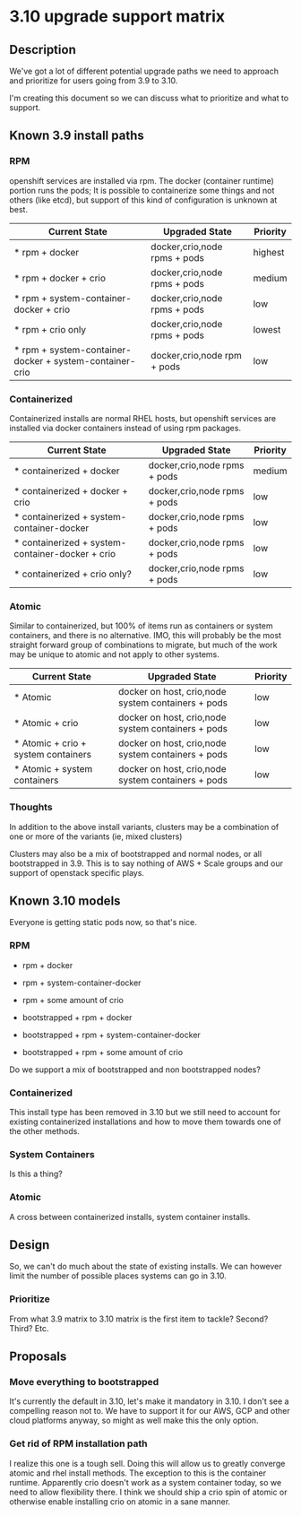 # 3.10 upgrade support matrix

## Description
We've got a lot of different potential upgrade paths we need to approach
and prioritize for users going from 3.9 to 3.10.

I'm creating this document so we can discuss what to prioritize and what
to support.

## Known 3.9 install paths

### RPM
openshift services are installed via rpm.  The docker (container runtime)
portion runs the pods; It is possible to containerize some things and not
others (like etcd), but support of this kind of configuration is unknown at
best.

| Current State                         | Upgraded State               | Priority |
|---------------------------------------|------------------------------|----------|
|* rpm + docker                         | docker,crio,node rpms + pods | highest  |
|* rpm + docker + crio                  | docker,crio,node rpms + pods | medium   |
|* rpm + system-container-docker + crio | docker,crio,node rpms + pods | low      |
|* rpm + crio only                      | docker,crio,node rpms + pods | lowest   |
|* rpm + system-container-docker + system-container-crio | docker,crio,node rpm + pods | low |

### Containerized
Containerized installs are normal RHEL hosts, but openshift services are
installed via docker containers instead of using rpm packages.

| Current State                         | Upgraded State               | Priority    |
|---------------------------------------|------------------------------|-------------|
|* containerized + docker                  | docker,crio,node rpms + pods | medium   |
|* containerized + docker + crio           | docker,crio,node rpms + pods | low      |
|* containerized + system-container-docker | docker,crio,node rpms + pods | low      |
|* containerized + system-container-docker + crio | docker,crio,node rpms + pods | low    |
|* containerized + crio only?              | docker,crio,node rpms + pods | low      |

### Atomic
Similar to containerized, but 100% of items run as containers or system
containers, and there is no alternative.  IMO, this will probably be the
most straight forward group of combinations to migrate, but much of the work
may be unique to atomic and not apply to other systems.

| Current State                         | Upgraded State               | Priority |
|---------------------------------------|------------------------------|----------|
|* Atomic                               | docker on host, crio,node system containers + pods | low   |
|* Atomic + crio                        | docker on host, crio,node system containers + pods | low   |
|* Atomic + crio + system containers    | docker on host, crio,node system containers + pods | low   |
|* Atomic + system containers           | docker on host, crio,node system containers + pods | low   |

### Thoughts
In addition to the above install variants, clusters may be a combination of
one or more of the variants (ie, mixed clusters)

Clusters may also be a mix of bootstrapped and normal nodes, or all
bootstrapped in 3.9.  This is to say nothing of AWS + Scale groups and our
support of openstack specific plays.

## Known 3.10 models
Everyone is getting static pods now, so that's nice.

### RPM
* rpm + docker
* rpm + system-container-docker
* rpm + some amount of crio

* bootstrapped + rpm + docker
* bootstrapped + rpm + system-container-docker
* bootstrapped + rpm + some amount of crio

Do we support a mix of bootstrapped and non bootstrapped nodes?

### Containerized
This install type has been removed in 3.10 but we still need to account
for existing containerized installations and how to move them towards
one of the other methods.

### System Containers
Is this a thing?

### Atomic
A cross between containerized installs, system container installs.

## Design
So, we can't do much about the state of existing installs.  We can however
limit the number of possible places systems can go in 3.10.

### Prioritize
From what 3.9 matrix to 3.10 matrix is the first item to tackle?
Second? Third?  Etc.

## Proposals
### Move everything to bootstrapped
It's currently the default in 3.10, let's make it mandatory in 3.10.  I don't
see a compelling reason not to.  We have to support it for our AWS, GCP and
other cloud platforms anyway, so might as well make this the only option.

### Get rid of RPM installation path
I realize this one is a tough sell.  Doing this will allow us to greatly
converge atomic and rhel install methods.  The exception to this is the
container runtime.  Apparently crio doesn't work as a system container today,
so we need to allow flexibility there.  I think we should ship a crio spin
of atomic or otherwise enable installing crio on atomic in a sane manner.
